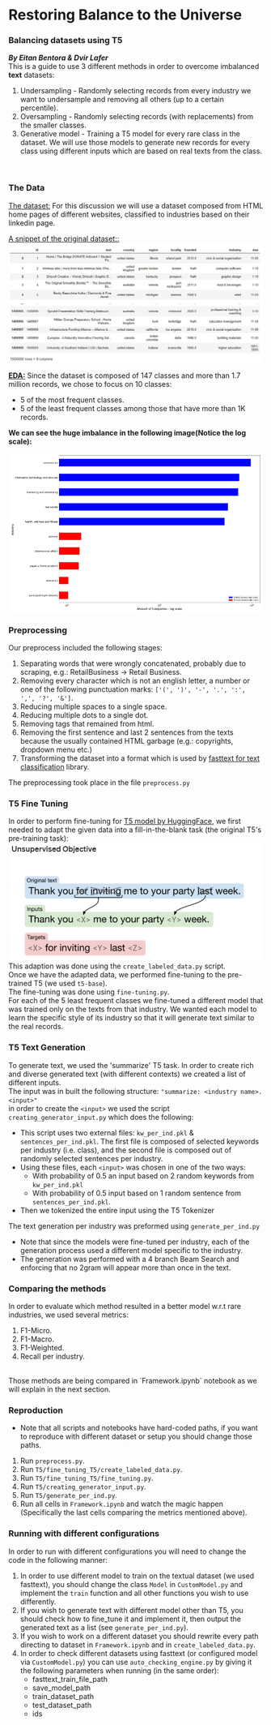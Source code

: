 # Restoring Balance to the Universe
### Balancing datasets using T5
***By Eitan Bentora & Dvir Lafer***
<br>
This is a guide to use 3 different methods in order to overcome imbalanced **text** datasets:
1. Undersampling - Randomly selecting records from every industry we want to undersample and removing all others (up to a certain percentile).
2. Oversampling - Randomly selecting records (with replacements) from the smaller classes.
3. Generative model - Training a T5 model for every rare class in the dataset.
We will use those models to generate new records for every class using different inputs which are based on real texts from the class.
<br>

### The Data<br>
<ins>The dataset:</ins> For this discussion we will use a dataset composed from HTML home pages of different websites, classified to industries based on their linkedin page.
<br>

<ins>A snippet of the original dataset::</ins>
<br>
![Raw Dataset Example](Images/RawDatasetExample.jpeg "Raw Dataset Example")
<br>

**<ins>EDA:</ins>** Since the dataset is composed of 147 classes and more than 1.7 million records, we chose to focus on 10 classes:
* 5 of the most frequent classes.
* 5 of the least frequent classes among those that have more than 1K records.

**We can see the huge imbalance in the following image(Notice the log scale):**

![Industries Volumes](Images/IndustriesVolumes.png "Industries Volumes")
<br>

### Preprocessing
Our preprocess included the following stages:
1. Separating words that were wrongly concatenated, probably due to scraping, e.g.: RetailBusiness -> Retail Business.
2. Removing every character which is not an english letter, a number or one of the following punctuation marks: `['(', ')', '-', '.', ':', ',', '?', '&']`.
3. Reducing multiple spaces to a single space.
4. Reducing multiple dots to a single dot.
5. Removing tags that remained from html.
6. Removing the first sentence and last 2 sentences from the texts because the usually contained HTML garbage (e.g.: copyrights, dropdown menu etc.)
7. Transforming the dataset into a format which is used by [fasttext for text classification](https://fasttext.cc/docs/en/supervised-tutorial.html) library.

The preprocessing took place in the file `preprocess.py` <br>

### T5 Fine Tuning
In order to perform fine-tuning for [T5 model by HuggingFace](https://huggingface.co/docs/transformers/model_doc/t5), we first needed to adapt the given data into a fill-in-the-blank task (the original T5's pre-training task):
<br>
![Fill in the Blank Task](Images/FillInTheBlank.jpeg "Fill in the Blank Task")
<br>
This adaption was done using the `create_labeled_data.py` script.
<br>
Once we have the adapted data, we performed fine-tuning to the pre-trained T5 (we used `t5-base`). <br>
The fine-tuning was done using `fine-tuning.py`.<br>
For each of the 5 least frequent classes we fine-tuned a different model that was trained only on the texts from that industry.
We wanted each model to learn the specific style of its industry so that it will generate text similar to the real records.

### T5 Text Generation
To generate text, we used the 'summarize' T5 task. In order to create rich and diverse generated text (with different contexts) we created a list of different inputs.
<br>
The input was in built the following structure: `"summarize: <industry name>. <input>"`<br>
in order to create the `<input>` we used the script `creating_generator_input.py` which does the following:
  * This script uses two external files: `kw_per_ind.pkl` & `sentences_per_ind.pkl`. The first file is composed of selected keywords per industry (i.e. class), and the second file is composed out of randomly selected sentences per industry.
  * Using these files, each `<input>` was chosen in one of the two ways:
    * With probability of 0.5 an input based on 2 random keywords from `kw_per_ind.pkl`
    * With probability of 0.5 input based on 1 random sentence from `sentences_per_ind.pkl`.
  * Then we tokenized the entire input using the T5 Tokenizer <br>

The text generation per industry was preformed using `generate_per_ind.py`
* Note that since the models were fine-tuned per industry, each of the generation process used a different model specific to the industry.
* The generation was performed with a 4 branch Beam Search and enforcing that no 2gram will appear more than once in the text. 

### Comparing the methods
In order to evaluate which method resulted in a better model w.r.t rare industries, we used several metrics:
1. F1-Micro.
2. F1-Macro.
3. F1-Weighted.
4. Recall per industry.
<br>
Those methods are being compared in `Framework.ipynb` notebook as we will explain in the next section.
<br>


### Reproduction
* Note that all scripts and notebooks have hard-coded paths, if you want to reproduce with different dataset or setup you should change those paths.
1. Run `preprocess.py`.
2. Run `T5/fine_tuning_T5/create_labeled_data.py`.
3. Run `T5/fine_tuning_T5/fine_tuning.py`.
4. Run `T5/creating_generator_input.py`.
5. Run `T5/generate_per_ind.py`.
6. Run all cells in `Framework.ipynb` and watch the magic happen (Specifically the last cells comparing the metrics mentioned above).


### Running with different configurations
In order to run with different configurations you will need to change the code in the following manner:
1. In order to use different model to train on the textual dataset (we used fasttext), you should change the class `Model` in `CustomModel.py` and implement the `train` function and all other functions you wish to use differently.
2. If you wish to generate text with different model other than T5, you should check how to fine_tune it and implement it, then output the generated text as a list (see `generate_per_ind.py`).
3. If you wish to work on a different dataset you should rewrite every path directing to dataset in `Framework.ipynb` and in `create_labeled_data.py`.
4. In order to check different datasets using fasttext (or configured model via `CustomModel.py`) you can use `auto_checking_engine.py` by giving it the following parameters when running (in the same order):
   * fasttext_train_file_path
   * save_model_path
   * train_dataset_path
   * test_dataset_path
   * ids

